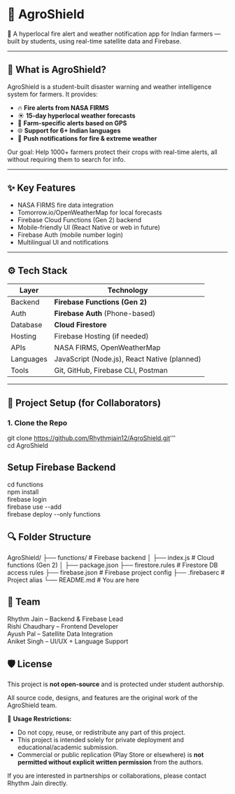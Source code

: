 # 🌾 AgroShield

🚨 A hyperlocal fire alert and weather notification app for Indian farmers — built by students, using real-time satellite data and Firebase.

---

## 🧠 What is AgroShield?

AgroShield is a student-built disaster warning and weather intelligence system for farmers. It provides:

- 🔥 **Fire alerts from NASA FIRMS**
- ☀️ **15-day hyperlocal weather forecasts**
- 📍 **Farm-specific alerts based on GPS**
- 🌐 **Support for 6+ Indian languages**
- 🔔 **Push notifications for fire & extreme weather**

Our goal: Help 1000+ farmers protect their crops with real-time alerts, all without requiring them to search for info.

---

## ✨ Key Features

- NASA FIRMS fire data integration
- Tomorrow.io/OpenWeatherMap for local forecasts
- Firebase Cloud Functions (Gen 2) backend
- Mobile-friendly UI (React Native or web in future)
- Firebase Auth (mobile number login)
- Multilingual UI and notifications

---

## ⚙️ Tech Stack

| Layer        | Technology           |
|--------------|----------------------|
| Backend      | **Firebase Functions (Gen 2)** |
| Auth         | **Firebase Auth** (Phone-based) |
| Database     | **Cloud Firestore** |
| Hosting      | Firebase Hosting (if needed) |
| APIs         | NASA FIRMS, OpenWeatherMap |
| Languages    | JavaScript (Node.js), React Native (planned) |
| Tools        | Git, GitHub, Firebase CLI, Postman |

---

## 🚀 Project Setup (for Collaborators)

### 1. Clone the Repo
git clone https://github.com/Rhythmjain12/AgroShield.git'''  
cd AgroShield

## Setup Firebase Backend
cd functions  
npm install  
firebase login  
firebase use --add  
firebase deploy --only functions  

## 🔍 Folder Structure
AgroShield/
├── functions/             # Firebase backend
│   ├── index.js           # Cloud functions (Gen 2)
│   ├── package.json
├── firestore.rules        # Firestore DB access rules
├── firebase.json          # Firebase project config
├── .firebaserc            # Project alias
└── README.md              # You are here

## 👥 Team
Rhythm Jain – Backend & Firebase Lead  
Rishi Chaudhary – Frontend Developer  
Ayush Pal – Satellite Data Integration  
Aniket Singh – UI/UX + Language Support  

## 🛡 License

This project is **not open-source** and is protected under student authorship.  

All source code, designs, and features are the original work of the AgroShield team.  

📌 **Usage Restrictions:**
- Do not copy, reuse, or redistribute any part of this project.
- This project is intended solely for private deployment and educational/academic submission.
- Commercial or public replication (Play Store or elsewhere) is **not permitted without explicit written permission** from the authors.

If you are interested in partnerships or collaborations, please contact Rhythm Jain directly.
